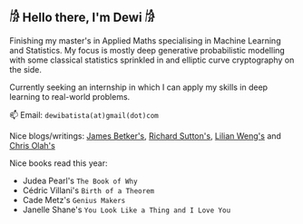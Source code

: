 ## 𓀙 Hello there, I'm Dewi 𓀙

Finishing my master's in Applied Maths specialising in Machine Learning and Statistics. My focus is mostly deep generative probabilistic modelling with some classical statistics sprinkled in and elliptic curve cryptography on the side.

Currently seeking an internship in which I can apply my skills in deep learning to real-world problems.

📫 Email: `dewibatista(at)gmail(dot)com`

Nice blogs/writings: [James Betker's](https://nonint.com/), [Richard Sutton's](http://incompleteideas.net/), [Lilian Weng's](https://lilianweng.github.io/) and [Chris Olah's](https://colah.github.io/)

Nice books read this year:
- Judea Pearl's `The Book of Why`
- Cédric Villani's `Birth of a Theorem`
- Cade Metz's `Genius Makers`
- Janelle Shane's `You Look Like a Thing and I Love You`